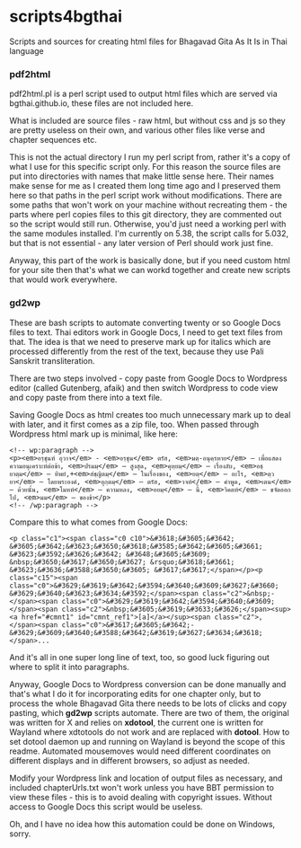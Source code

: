 # scripts4bgthai
Scripts and sources for creating html files for Bhagavad Gita As It Is in Thai language

### pdf2html

pdf2html.pl is a perl script used to output html files which are served via bgthai.github.io, these files are not included here.

What is included are source files - raw html, but without css and js so they are pretty useless on their own, and various other files like verse and chapter sequences etc.

This is not the actual directory I run my perl script from, rather it's a copy of what I use for this specific script only. For this reason the source files are put into directories with names that make little sense here. Their names make sense for me as I created them long time ago and I preserved them here so that paths in the perl script work without modifications. There are some paths that won't work on your machine without recreating them - the parts where perl copies files to this git directory, they are commented out so the script would still run. Otherwise, you'd just need a working perl with the same modules installed. I'm currently on 5.38, the script calls for 5.032, but that is not essential - any later version of Perl should work just fine.

Anyway, this part of the work is basically done, but if you need custom html for your site then that's what we can workd together and create new scripts that would work everywhere.

### gd2wp

These are bash scripts to automate converting twenty or so Google Docs files to text. Thai editors work in Google Docs, I need to get text files from that. The idea is that we need to preserve mark up for italics which are processed differently from the rest of the text, because they use Pali Sanskrit transliteration.

There are two steps involved - copy paste from Google Docs to Wordpress editor (called Gutenberg, afaik) and then switch Wordpress to code view and copy paste from there into a text file.

Saving Google Docs as html creates too much unnecessary mark up to deal with later, and it first comes as a zip file, too. When passed through Wordpress html mark up is minimal, like here:

```
<!-- wp:paragraph -->
<p><em>อรฺชุนห์ อุวาจ</em> - <em>อรฺชุน</em> ตรัส, <em>มตฺ-อนุคฺรหาย</em> — เพื่อแสดงความอนุเคราะห์ต่อข้า, <em>ปรมมฺ</em> — สูงสุด, <em>คุหฺยมฺ</em> — เรื่องลับ, <em>อธฺยาตฺม</em> — ทิพย์,+<em>สํชฺญิตมฺ</em> — ในเรื่องของ, <em>ยตฺ</em> — อะไร, <em>ตฺวยา</em> — โดยพระองค์, <em>อุกฺตมฺ</em> — ตรัส, <em>วจห์</em> — คำพูด, <em>เตน</em> — ด้วยนั้น, <em>โมหห์</em> — ความหลง, <em>อยมฺ</em> — นี้, <em>วิคตห์</em> — ขจัดออกไป, <em>มม</em> — ของข้า</p>
<!-- /wp:paragraph -->
```
Compare this to what comes from Google Docs:

```
<p class="c1"><span class="c0 c10">&#3618;&#3605;&#3642; &#3605;&#3642;&#3623;&#3650;&#3618;&#3585;&#3642;&#3605;&#3661; &#3623;&#3592;&#3626;&#3642; &#3648;&#3605;&#3609; &nbsp;&#3650;&#3617;&#3650;&#3627; &rsquo;&#3618;&#3661; &#3623;&#3636;&#3588;&#3650;&#3605; &#3617;&#3617;</span></p><p class="c15"><span class="c0">&#3629;&#3619;&#3642;&#3594;&#3640;&#3609;&#3627;&#3660; &#3629;&#3640;&#3623;&#3634;&#3592;</span><span class="c2">&nbsp;- </span><span class="c0">&#3629;&#3619;&#3642;&#3594;&#3640;&#3609;</span><span class="c2">&nbsp;&#3605;&#3619;&#3633;&#3626;</span><sup><a href="#cmnt1" id="cmnt_ref1">[a]</a></sup><span class="c2">, </span><span class="c0">&#3617;&#3605;&#3642;-&#3629;&#3609;&#3640;&#3588;&#3642;&#3619;&#3627;&#3634;&#3618;</span>...
```
And it's all in one super long line of text, too, so good luck figuring out where to split it into paragraphs.

Anyway, Google Docs to Wordpress conversion can be done manually and that's what I do it for incorporating edits for one chapter only, but to process the whole Bhagavad Gita there needs to be lots of clicks and copy pasting, which **gd2wp** scripts automate. There are two of them, the original was written for X and relies on **xdotool**, the current one is written for Wayland where xdtotools do not work and are replaced with **dotool**. How to set dotool daemon up and running on Wayland is beyond the scope of this readme. Automated mousemoves would need different coordinates on different displays and in different browsers, so adjust as needed.

Modify your Wordpress link  and location of output files as necessary, and included chapterUrls.txt won't work unless you have BBT permission to view these files - this is to avoid dealing with copyright issues. Without access to Google Docs this script would be useless.

Oh, and I have no idea how this automation could be done on Windows, sorry.



